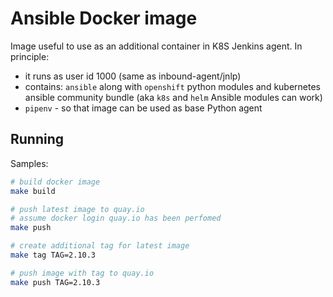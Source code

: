# Ansible Docker image

Image useful to use as an additional container in K8S Jenkins agent. In principle:

* it runs as user id 1000 (same as inbound-agent/jnlp)
* contains: `ansible` along with `openshift` python modules and kubernetes ansible community bundle (aka `k8s` and `helm` Ansible modules can work)
* `pipenv` - so that image can be used as base Python agent

## Running

Samples:

```bash
# build docker image
make build

# push latest image to quay.io
# assume docker login quay.io has been perfomed
make push

# create additional tag for latest image
make tag TAG=2.10.3

# push image with tag to quay.io
make push TAG=2.10.3
```
